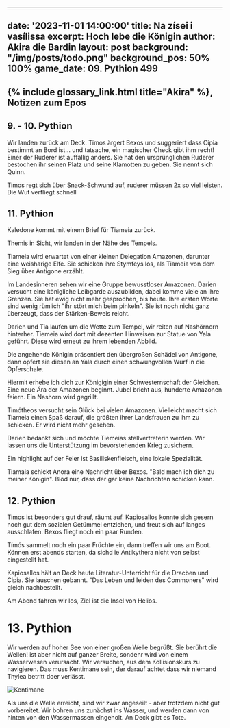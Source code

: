   ---
date: '2023-11-01 14:00:00'
title: Na zísei i vasílissa
excerpt: Hoch lebe die Königin
author: Akira die Bardin
layout: post
background: "/img/posts/todo.png"
background_pos: 50% 100%
game_date: 09. Pythion 499
---

<div class="rhyme">
  <blockquote>

  </blockquote>
</div>

## {% include glossary_link.html title="Akira" %}, Notizen zum Epos

## 9. - 10. Pythion

Wir landen zurück am Deck. Timos ärgert Bexos und suggeriert dass Cipia bestimmt an Bord ist... und tatsache, ein magischer Check gibt ihm recht! Einer der Ruderer ist auffällig anders. Sie hat den ursprünglichen Ruderer bestochen ihr seinen Platz und seine Klamotten zu geben. Sie nennt sich Quinn.

Timos regt sich über Snack-Schwund auf, ruderer müssen 2x so viel leisten. Die Wut verfliegt schnell

## 11. Pythion

Kaledone kommt mit einem Brief für Tiameia zurück.

Themis in Sicht, wir landen in der Nähe des Tempels.

Tiameia wird erwartet von einer kleinen Delegation Amazonen, darunter eine weisharige Elfe. Sie schicken ihre Stymfeys los, als Tiameia von dem Sieg über Antigone erzählt.

Im Landesinneren sehen wir eine Gruppe bewusstloser Amazonen. Darien versucht eine königliche Leibgarde auszubilden, dabei komme viele an ihre Grenzen. Sie hat ewig nicht mehr gesprochen, bis heute. Ihre ersten Worte sind wenig rümlich "ihr stört mich beim pinkeln". Sie ist noch nicht ganz überzeugt, dass der Stärken-Beweis reicht.

Darien und Tia laufen um die Wette zum Tempel, wir reiten auf Nashörnern hinterher. Tiemeia wird dort mit dezenten Hinweisen zur Statue von Yala geführt. Diese wird erneut zu ihrem lebenden Abbild.

Die angehende Königin präsentiert den übergroßen Schädel von Antigone, dann opfert sie diesen an Yala durch einen schwungvollen Wurf in die Opferschale.

Hiermit erhebe ich dich zur Königigin einer Schwesternschaft der Gleichen. Eine neue Ära der Amazonen beginnt. Jubel bricht aus, hunderte Amazonen feiern. Ein Nashorn wird gegrillt.

Timótheos versucht sein Glück bei vielen Amazonen. Vielleicht macht sich Tiameia einen Spaß darauf, die größten ihrer Landsfrauen zu ihm zu schicken. Er wird nicht mehr gesehen.

Darien bedankt sich und möchte Tiemeias stellvertreterin werden. Wir lassen uns die Unterstützung im bevorstehenden Krieg zusichern.

Ein highlight auf der Feier ist Basiliskenfleisch, eine lokale Spezialität. 

Tiamaia schickt Anora eine Nachricht über Bexos. "Bald mach ich dich zu meiner Königin". Blöd nur, dass der gar keine Nachrichten schicken kann.

## 12. Pythion

Timos ist besonders gut drauf, räumt auf. Kapiosallos konnte sich gesern noch gut dem sozialen Getümmel entziehen, und freut sich auf langes ausschlafen. Bexos fliegt noch ein paar Runden.

Tímós sammelt noch ein paar Früchte ein, dann treffen wir uns am Boot. Können erst abends starten, da sichd ie Antikythera nicht von selbst eingestellt hat.

Kapiosallos hält an Deck heute Literatur-Unterricht für die Dracben und Cipia. Sie lauschen gebannt. "Das Leben und leiden des Commoners" wird gleich nachbestellt.

Am Abend fahren wir los, Ziel ist die Insel von Helios.

# 13. Pythion

Wir werden auf hoher See von einer großen Welle begrüßt. Sie berührt die Wellen! ist aber nicht auf ganzer Breite, sondenr wird von einem Wasserwesen verursacht. Wir versuchen, aus dem Kollisionskurs zu navigieren. Das muss Kentimane sein, der darauf achtet dass wir niemand Thylea betritt doer verlässt.

![Kentimane](/img/posts/kentimane.png)

Als uns die Welle erreicht, sind wir zwar angeseilt - aber trotzdem nicht gut vorbereitet. Wir bohren uns zunächst ins Wasser, und werden dann von hinten von den Wassermassen eingeholt. An Deck gibt es Tote.


<!-- In 6 tagen schlüpft mein drache, am 15. volkion -->

<!--
Die Amazonen sind mit der Halbinsel Aresia in Verbindung, 
pythor und hexia, grüner drache, hängen zusammen
Narsus für viele aresianer ein spielzeug der königin.
Helios hat auch Gefallen an den Gyganen gefunden
(Chondrus erzählt uns, beim "träumer", also der richtung ohne sterne, finden wir die nether seee)
Tiameia versucht herauszufinden, wo sie ein Ei herbekommen kann. Pythor versucht zu helfen, ist aber sehr mysteriös und erwähnt Begriffe wie "Goldene Münze", "Sonnenaufgang" und "Helios".
-->
